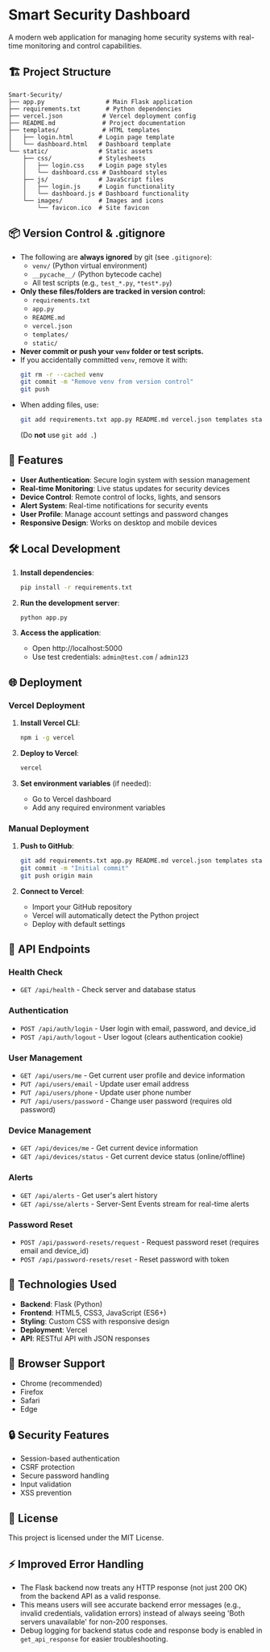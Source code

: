 # Smart Security Dashboard

A modern web application for managing home security systems with real-time monitoring and control capabilities.

## 🏗️ Project Structure

```
Smart-Security/
├── app.py                 # Main Flask application
├── requirements.txt       # Python dependencies
├── vercel.json           # Vercel deployment config
├── README.md             # Project documentation
├── templates/            # HTML templates
│   ├── login.html       # Login page template
│   └── dashboard.html   # Dashboard template
└── static/              # Static assets
    ├── css/             # Stylesheets
    │   ├── login.css    # Login page styles
    │   └── dashboard.css # Dashboard styles
    ├── js/              # JavaScript files
    │   ├── login.js     # Login functionality
    │   └── dashboard.js # Dashboard functionality
    └── images/          # Images and icons
        └── favicon.ico  # Site favicon
```

## 📦 Version Control & .gitignore

- The following are **always ignored** by git (see `.gitignore`):
  - `venv/` (Python virtual environment)
  - `__pycache__/` (Python bytecode cache)
  - All test scripts (e.g., `test_*.py`, `*test*.py`)
- **Only these files/folders are tracked in version control:**
  - `requirements.txt`
  - `app.py`
  - `README.md`
  - `vercel.json`
  - `templates/`
  - `static/`
- **Never commit or push your `venv` folder or test scripts.**
- If you accidentally committed `venv`, remove it with:
  ```bash
  git rm -r --cached venv
  git commit -m "Remove venv from version control"
  git push
  ```
- When adding files, use:
  ```bash
  git add requirements.txt app.py README.md vercel.json templates static
  ```
  (Do **not** use `git add .`)

## 🚀 Features

- **User Authentication**: Secure login system with session management
- **Real-time Monitoring**: Live status updates for security devices
- **Device Control**: Remote control of locks, lights, and sensors
- **Alert System**: Real-time notifications for security events
- **User Profile**: Manage account settings and password changes
- **Responsive Design**: Works on desktop and mobile devices

## 🛠️ Local Development

1. **Install dependencies**:
   ```bash
   pip install -r requirements.txt
   ```

2. **Run the development server**:
   ```bash
   python app.py
   ```

3. **Access the application**:
   - Open http://localhost:5000
   - Use test credentials: `admin@test.com` / `admin123`

## 🌐 Deployment

### Vercel Deployment

1. **Install Vercel CLI**:
   ```bash
   npm i -g vercel
   ```

2. **Deploy to Vercel**:
   ```bash
   vercel
   ```

3. **Set environment variables** (if needed):
   - Go to Vercel dashboard
   - Add any required environment variables

### Manual Deployment

1. **Push to GitHub**:
   ```bash
   git add requirements.txt app.py README.md vercel.json templates static
   git commit -m "Initial commit"
   git push origin main
   ```

2. **Connect to Vercel**:
   - Import your GitHub repository
   - Vercel will automatically detect the Python project
   - Deploy with default settings

## 🔧 API Endpoints

### Health Check
- `GET /api/health` - Check server and database status

### Authentication
- `POST /api/auth/login` - User login with email, password, and device_id
- `POST /api/auth/logout` - User logout (clears authentication cookie)

### User Management
- `GET /api/users/me` - Get current user profile and device information
- `PUT /api/users/email` - Update user email address
- `PUT /api/users/phone` - Update user phone number
- `PUT /api/users/password` - Change user password (requires old password)

### Device Management
- `GET /api/devices/me` - Get current device information
- `GET /api/devices/status` - Get current device status (online/offline)

### Alerts
- `GET /api/alerts` - Get user's alert history
- `GET /api/sse/alerts` - Server-Sent Events stream for real-time alerts

### Password Reset
- `POST /api/password-resets/request` - Request password reset (requires email and device_id)
- `POST /api/password-resets/reset` - Reset password with token

## 🎨 Technologies Used

- **Backend**: Flask (Python)
- **Frontend**: HTML5, CSS3, JavaScript (ES6+)
- **Styling**: Custom CSS with responsive design
- **Deployment**: Vercel
- **API**: RESTful API with JSON responses

## 📱 Browser Support

- Chrome (recommended)
- Firefox
- Safari
- Edge

## 🔒 Security Features

- Session-based authentication
- CSRF protection
- Secure password handling
- Input validation
- XSS prevention

## 📄 License

This project is licensed under the MIT License.

## ⚡ Improved Error Handling

- The Flask backend now treats any HTTP response (not just 200 OK) from the backend API as a valid response.
- This means users will see accurate backend error messages (e.g., invalid credentials, validation errors) instead of always seeing 'Both servers unavailable' for non-200 responses.
- Debug logging for backend status code and response body is enabled in `get_api_response` for easier troubleshooting.
